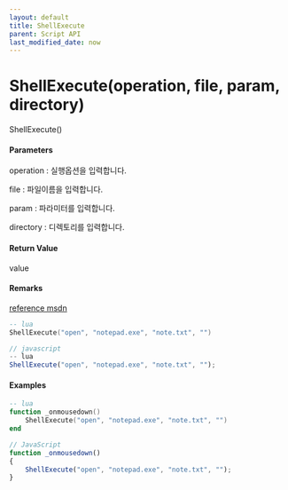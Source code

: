 ```yaml
---
layout: default
title: ShellExecute
parent: Script API
last_modified_date: now
---
```

# ShellExecute\(operation, file, param, directory\)

ShellExecute\(\)

#### Parameters

operation : 실행옵션을 입력합니다.

file : 파일이름을 입력합니다.

param : 파라미터를 입력합니다.

directory : 디렉토리를 입력합니다.

#### Return Value

value

#### Remarks

[reference msdn](https://msdn.microsoft.com/query/dev14.query?appId=Dev14IDEF1&l=EN-US&k=k%28SHELLAPI%2FShellExecute%29;k%28ShellExecute%29;k%28DevLang-C%2B%2B%29;k%28TargetOS-Windows%29&rd=true)

```lua
-- lua
ShellExecute("open", "notepad.exe", "note.txt", "")
```

```js
// javascript
-- lua
ShellExecute("open", "notepad.exe", "note.txt", "");
```

#### 

#### Examples

```lua
-- lua
function _onmousedown()
    ShellExecute("open", "notepad.exe", "note.txt", "")
end
```

```js
// JavaScript
function _onmousedown()
{    
    ShellExecute("open", "notepad.exe", "note.txt", "");
}
```



